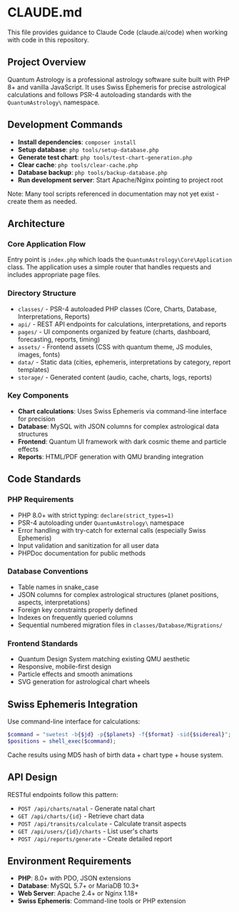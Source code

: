 # CLAUDE.md

This file provides guidance to Claude Code (claude.ai/code) when working with code in this repository.

## Project Overview

Quantum Astrology is a professional astrology software suite built with PHP 8+ and vanilla JavaScript. It uses Swiss Ephemeris for precise astrological calculations and follows PSR-4 autoloading standards with the `QuantumAstrology\` namespace.

## Development Commands

- **Install dependencies**: `composer install`
- **Setup database**: `php tools/setup-database.php`
- **Generate test chart**: `php tools/test-chart-generation.php`
- **Clear cache**: `php tools/clear-cache.php`
- **Database backup**: `php tools/backup-database.php`
- **Run development server**: Start Apache/Nginx pointing to project root

Note: Many tool scripts referenced in documentation may not yet exist - create them as needed.

## Architecture

### Core Application Flow
Entry point is `index.php` which loads the `QuantumAstrology\Core\Application` class. The application uses a simple router that handles requests and includes appropriate page files.

### Directory Structure
- `classes/` - PSR-4 autoloaded PHP classes (Core, Charts, Database, Interpretations, Reports)
- `api/` - REST API endpoints for calculations, interpretations, and reports
- `pages/` - UI components organized by feature (charts, dashboard, forecasting, reports, timing)
- `assets/` - Frontend assets (CSS with quantum theme, JS modules, images, fonts)
- `data/` - Static data (cities, ephemeris, interpretations by category, report templates)
- `storage/` - Generated content (audio, cache, charts, logs, reports)

### Key Components
- **Chart calculations**: Uses Swiss Ephemeris via command-line interface for precision
- **Database**: MySQL with JSON columns for complex astrological data structures
- **Frontend**: Quantum UI framework with dark cosmic theme and particle effects
- **Reports**: HTML/PDF generation with QMU branding integration

## Code Standards

### PHP Requirements
- PHP 8.0+ with strict typing: `declare(strict_types=1)`
- PSR-4 autoloading under `QuantumAstrology\` namespace
- Error handling with try-catch for external calls (especially Swiss Ephemeris)
- Input validation and sanitization for all user data
- PHPDoc documentation for public methods

### Database Conventions
- Table names in snake_case
- JSON columns for complex astrological structures (planet positions, aspects, interpretations)
- Foreign key constraints properly defined
- Indexes on frequently queried columns
- Sequential numbered migration files in `classes/Database/Migrations/`

### Frontend Standards
- Quantum Design System matching existing QMU aesthetic
- Responsive, mobile-first design
- Particle effects and smooth animations
- SVG generation for astrological chart wheels

## Swiss Ephemeris Integration

Use command-line interface for calculations:
```php
$command = "swetest -b{$jd} -p{$planets} -f{$format} -sid{$sidereal}";
$positions = shell_exec($command);
```

Cache results using MD5 hash of birth data + chart type + house system.

## API Design

RESTful endpoints follow this pattern:
- `POST /api/charts/natal` - Generate natal chart
- `GET /api/charts/{id}` - Retrieve chart data  
- `POST /api/transits/calculate` - Calculate transit aspects
- `GET /api/users/{id}/charts` - List user's charts
- `POST /api/reports/generate` - Create detailed report

## Environment Requirements

- **PHP**: 8.0+ with PDO, JSON extensions
- **Database**: MySQL 5.7+ or MariaDB 10.3+
- **Web Server**: Apache 2.4+ or Nginx 1.18+
- **Swiss Ephemeris**: Command-line tools or PHP extension